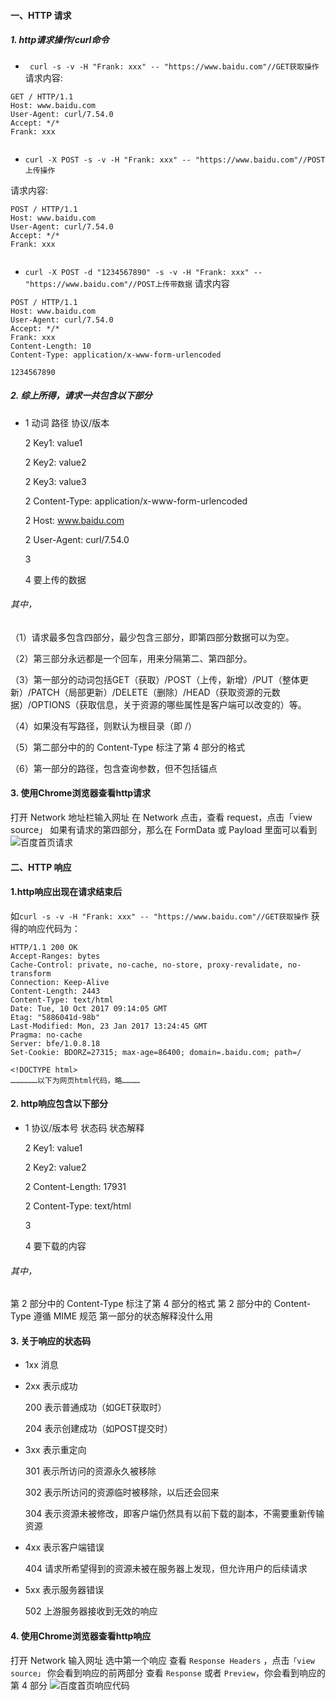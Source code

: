 #### 一、HTTP 请求
##### 1. http请求操作/curl命令
- ` curl -s -v -H "Frank: xxx" -- "https://www.baidu.com"//GET获取操作`
请求内容:
```
GET / HTTP/1.1
Host: www.baidu.com
User-Agent: curl/7.54.0
Accept: */*
Frank: xxx


```
- `curl -X POST -s -v -H "Frank: xxx" -- "https://www.baidu.com"//POST上传操作`

请求内容:
```
POST / HTTP/1.1
Host: www.baidu.com
User-Agent: curl/7.54.0
Accept: */*
Frank: xxx


```
- `curl -X POST -d "1234567890" -s -v -H "Frank: xxx" -- "https://www.baidu.com"//POST上传带数据`
请求内容
```
POST / HTTP/1.1
Host: www.baidu.com
User-Agent: curl/7.54.0
Accept: */*
Frank: xxx
Content-Length: 10
Content-Type: application/x-www-form-urlencoded

1234567890
```

##### 2. 综上所得，请求一共包含以下部分
- 1 动词 路径 协议/版本

    2 Key1: value1

    2 Key2: value2

    2 Key3: value3

    2 Content-Type: application/x-www-form-urlencoded

    2 Host: www.baidu.com

    2 User-Agent: curl/7.54.0

    3 

    4 要上传的数据
###### 其中，

（1）请求最多包含四部分，最少包含三部分，即第四部分数据可以为空。

（2）第三部分永远都是一个回车，用来分隔第二、第四部分。

（3）第一部分的动词包括GET（获取）/POST（上传，新增）/PUT（整体更新）/PATCH（局部更新）/DELETE（删除）/HEAD（获取资源的元数据）/OPTIONS（获取信息，关于资源的哪些属性是客户端可以改变的）等。

（4）如果没有写路径，则默认为根目录（即 /）

（5）第二部分中的的 Content-Type 标注了第 4 部分的格式

（6）第一部分的路径，包含查询参数，但不包括锚点

#### 3. 使用Chrome浏览器查看http请求
打开 Network
地址栏输入网址
在 Network 点击，查看 request，点击「view source」
如果有请求的第四部分，那么在 FormData 或 Payload 里面可以看到
![百度首页请求](https://upload-images.jianshu.io/upload_images/11827773-64f499129a9c15f5.png?imageMogr2/auto-orient/strip%7CimageView2/2/w/1240)




#### 二、HTTP 响应
#### 1.http响应出现在请求结束后
如`curl -s -v -H "Frank: xxx" -- "https://www.baidu.com"//GET获取操作`
获得的响应代码为：
```
HTTP/1.1 200 OK
Accept-Ranges: bytes
Cache-Control: private, no-cache, no-store, proxy-revalidate, no-transform
Connection: Keep-Alive
Content-Length: 2443
Content-Type: text/html
Date: Tue, 10 Oct 2017 09:14:05 GMT
Etag: "5886041d-98b"
Last-Modified: Mon, 23 Jan 2017 13:24:45 GMT
Pragma: no-cache
Server: bfe/1.0.8.18
Set-Cookie: BDORZ=27315; max-age=86400; domain=.baidu.com; path=/

<!DOCTYPE html>
………………以下为网页html代码，略…………
```
#### 2. http响应包含以下部分
- 1 协议/版本号 状态码 状态解释

    2 Key1: value1

    2 Key2: value2

    2 Content-Length: 17931

    2 Content-Type: text/html

    3

    4 要下载的内容
###### 其中，
第 2 部分中的 Content-Type 标注了第 4 部分的格式
第 2 部分中的 Content-Type 遵循 MIME 规范
第一部分的状态解释没什么用
#### 3. 关于响应的状态码
- 1xx 消息
- 2xx 表示成功

    200 表示普通成功（如GET获取时）

    204 表示创建成功（如POST提交时）
- 3xx 表示重定向

    301 表示所访问的资源永久被移除

    302 表示所访问的资源临时被移除，以后还会回来

    304 表示资源未被修改，即客户端仍然具有以前下载的副本，不需要重新传输资源
- 4xx 表示客户端错误

    404  请求所希望得到的资源未被在服务器上发现，但允许用户的后续请求
- 5xx 表示服务器错误

    502 上游服务器接收到无效的响应

#### 4. 使用Chrome浏览器查看http响应
打开 Network
输入网址
选中第一个响应
查看 `Response Headers` ，点击`「view source」`
你会看到响应的前两部分
查看 `Response` 或者 `Preview`，你会看到响应的第 4 部分
![百度首页响应代码](https://upload-images.jianshu.io/upload_images/11827773-a69411105b833e6b.png?imageMogr2/auto-orient/strip%7CimageView2/2/w/1240)

